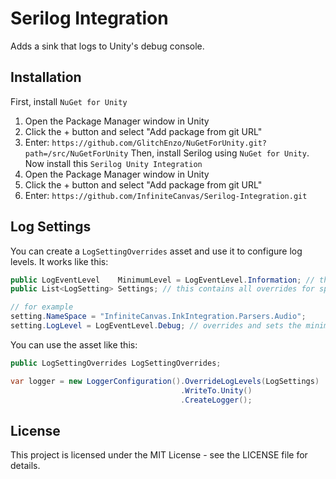 # Serilog Integration

Adds a sink that logs to Unity's debug console.

## Installation

First, install `NuGet for Unity`

1. Open the Package Manager window in Unity
2. Click the + button and select "Add package from git URL"
3. Enter: `https://github.com/GlitchEnzo/NuGetForUnity.git?path=/src/NuGetForUnity`
   Then, install Serilog using `NuGet for Unity`.
   Now install this `Serilog Unity Integration`
4. Open the Package Manager window in Unity
5. Click the + button and select "Add package from git URL"
6. Enter: `https://github.com/InfiniteCanvas/Serilog-Integration.git`

## Log Settings

You can create a `LogSettingOverrides` asset and use it to configure log levels. It works like this:

```csharp
public LogEventLevel    MinimumLevel = LogEventLevel.Information; // this will set the global minimum log level
public List<LogSetting> Settings; // this contains all overrides for specific name spaces

// for example
setting.NameSpace = "InfiniteCanvas.InkIntegration.Parsers.Audio";
setting.LogLevel = LogEventLevel.Debug; // overrides and sets the minimum log level for that name space
```

You can use the asset like this:

```csharp
public LogSettingOverrides LogSettingOverrides;

var logger = new LoggerConfiguration().OverrideLogLevels(LogSettings)
                                      .WriteTo.Unity()
                                      .CreateLogger();
```

## License

This project is licensed under the MIT License - see the LICENSE file for details.